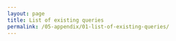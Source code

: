 ```yaml
---
layout: page
title: List of existing queries
permalink: /05-appendix/01-list-of-existing-queries/
---
```


